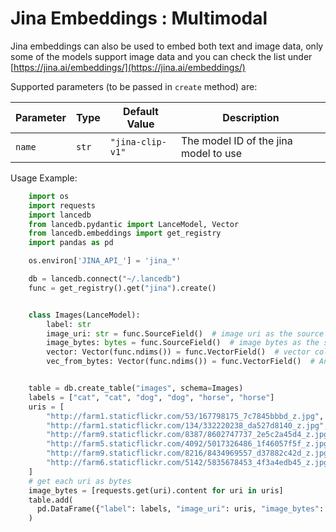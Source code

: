 # Jina Embeddings : Multimodal

Jina embeddings can also be used to embed both text and image data, only some of the models support image data and you can check the list
under [https://jina.ai/embeddings/](https://jina.ai/embeddings/)

Supported parameters (to be passed in `create` method) are:

| Parameter | Type | Default Value | Description |
|---|---|---|---|
| `name` | `str` | `"jina-clip-v1"` | The model ID of the jina model to use |

Usage Example:

```python
    import os
    import requests
    import lancedb
    from lancedb.pydantic import LanceModel, Vector
    from lancedb.embeddings import get_registry
    import pandas as pd

    os.environ['JINA_API_'] = 'jina_*'

    db = lancedb.connect("~/.lancedb")
    func = get_registry().get("jina").create()


    class Images(LanceModel):
        label: str
        image_uri: str = func.SourceField()  # image uri as the source
        image_bytes: bytes = func.SourceField()  # image bytes as the source
        vector: Vector(func.ndims()) = func.VectorField()  # vector column
        vec_from_bytes: Vector(func.ndims()) = func.VectorField()  # Another vector column


    table = db.create_table("images", schema=Images)
    labels = ["cat", "cat", "dog", "dog", "horse", "horse"]
    uris = [
        "http://farm1.staticflickr.com/53/167798175_7c7845bbbd_z.jpg",
        "http://farm1.staticflickr.com/134/332220238_da527d8140_z.jpg",
        "http://farm9.staticflickr.com/8387/8602747737_2e5c2a45d4_z.jpg",
        "http://farm5.staticflickr.com/4092/5017326486_1f46057f5f_z.jpg",
        "http://farm9.staticflickr.com/8216/8434969557_d37882c42d_z.jpg",
        "http://farm6.staticflickr.com/5142/5835678453_4f3a4edb45_z.jpg",
    ]
    # get each uri as bytes
    image_bytes = [requests.get(uri).content for uri in uris]
    table.add(
      pd.DataFrame({"label": labels, "image_uri": uris, "image_bytes": image_bytes})
    )
```
